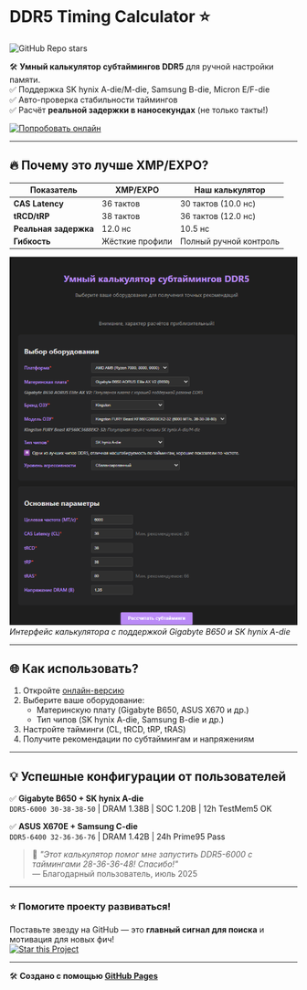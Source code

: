 # DDR5 Timing Calculator ⭐

![GitHub Repo stars](https://img.shields.io/github/stars/XXNessIXX/DDR5-Timing-Calculator?style=social)  

🛠️ **Умный калькулятор субтаймингов DDR5** для ручной настройки памяти.  
✅ Поддержка SK hynix A-die/M-die, Samsung B-die, Micron E/F-die  
✅ Авто-проверка стабильности таймингов  
✅ Расчёт **реальной задержки в наносекундах** (не только такты!)  

[![Попробовать онлайн](https://img.shields.io/badge/Попробовать_онлайн-%23000000?style=for-the-badge&logo=github&logoColor=white)](https://XXNessIXX.github.io/DDR5-Timing-Calculator/)

---

## 🔥 Почему это лучше XMP/EXPO?
| Показатель | XMP/EXPO | Наш калькулятор |
|------------|----------|-----------------|
| **CAS Latency** | 36 тактов | 30 тактов (10.0 нс) |
| **tRCD/tRP** | 38 тактов | 36 тактов (12.0 нс) |
| **Реальная задержка** | 12.0 нс | 10.5 нс |
| **Гибкость** | Жёсткие профили | Полный ручной контроль |

![Скриншот калькулятора](screenshot.png)  
*Интерфейс калькулятора с поддержкой Gigabyte B650 и SK hynix A-die*

---

## 🌐 Как использовать?
1. Откройте [онлайн-версию](https://XXNessIXX.github.io/DDR5-Timing-Calculator)
2. Выберите ваше оборудование:
   - Материнскую плату (Gigabyte B650, ASUS X670 и др.)
   - Тип чипов (SK hynix A-die, Samsung B-die и др.)
3. Настройте тайминги (CL, tRCD, tRP, tRAS)
4. Получите рекомендации по субтаймингам и напряжениям

---

## 💡 Успешные конфигурации от пользователей
✅ **Gigabyte B650 + SK hynix A-die**  
`DDR5-6000 30-38-38-50` | DRAM 1.38В | SOC 1.20В | 12h TestMem5 OK  

✅ **ASUS X670E + Samsung C-die**  
`DDR5-6400 32-36-36-76` | DRAM 1.42В | 24h Prime95 Pass  

> 💬 *"Этот калькулятор помог мне запустить DDR5-6000 с таймингами 28-36-36-48! Спасибо!"*  
> — Благодарный пользователь, июль 2025

---

### ⭐ Помогите проекту развиваться!
Поставьте звезду на GitHub — это **главный сигнал для поиска** и мотивация для новых фич!  
[![Star this Project](https://img.shields.io/github/stars/XXNessIXX/DDR5-Timing-Calculator?style=social)](https://github.com/XXNessIXX/DDR5-Timing-Calculator/stargazers)

---

🛠️ **Создано с помощью [GitHub Pages](https://pages.github.com/)**  
